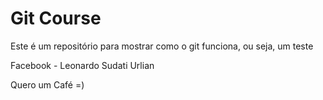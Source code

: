 # Git Course

Este é um repositório para mostrar como o git funciona, ou seja, um teste

Facebook - Leonardo Sudati Urlian

Quero um Café =)

